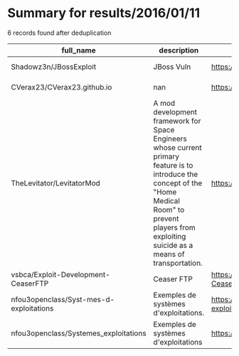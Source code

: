 
# Summary for results/2016/01/11
    
6 records found after deduplication

| full_name | description | html_url | matched_list | matched_count | pushed_at | size | stargazers_count | language | forks_count |
|-----------------------------------------|---------------------------------------------------------------------------------------------------------------------------------------------------------------------------------------------------------------|------------------------------------------------------------|----------------|-----------------|---------------------------|--------|--------------------|------------|---------------|
| Shadowz3n/JBossExploit | JBoss Vuln | https://github.com/Shadowz3n/JBossExploit | ['exploit'] | 1 | 2016-01-11 16:40:49+00:00 | 35 | 5 | Shell | 3 |
| CVerax23/CVerax23.github.io | nan | https://github.com/CVerax23/CVerax23.github.io | ['cve-2'] | 1 | 2016-01-11 17:54:29+00:00 | 55 | 0 | HTML | 0 |
| TheLevitator/LevitatorMod | A mod development framework for Space Engineers whose current primary feature is to introduce the concept of the "Home Medical Room" to prevent players from exploiting suicide as a means of transportation. | https://github.com/TheLevitator/LevitatorMod | ['exploit'] | 1 | 2016-01-11 06:23:45+00:00 | 195 | 1 | C# | 0 |
| vsbca/Exploit-Development-CeaserFTP | Ceaser FTP | https://github.com/vsbca/Exploit-Development-CeaserFTP | ['exploit'] | 1 | 2016-01-11 02:26:25+00:00 | 0 | 0 | Python | 0 |
| nfou3openclass/Syst-mes-d-exploitations | Exemples de systèmes d'exploitations. | https://github.com/nfou3openclass/Syst-mes-d-exploitations | ['exploit'] | 1 | 2016-01-11 15:36:49+00:00 | 0 | 0 | | 0 |
| nfou3openclass/Systemes_exploitations | Exemples de systèmes d'exploitations | https://github.com/nfou3openclass/Systemes_exploitations | ['exploit'] | 1 | 2016-01-11 15:55:07+00:00 | 2 | 0 | | 0 |
